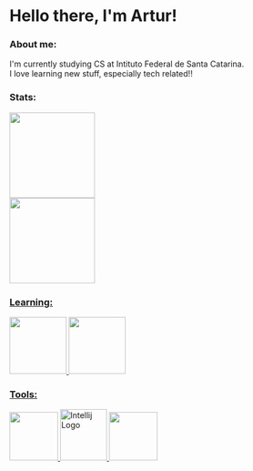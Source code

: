 
# Hello there, I'm Artur!

### About me:
I'm currently studying CS at Intituto Federal de Santa Catarina. </br>
I love learning new stuff, especially tech related!!


### Stats:
<div>
    <a href="https://github.com/Pozzoo">
    <img height="150em" src="https://github-readme-stats-git-masterrstaa-rickstaa.vercel.app/api?username=Pozzoo&show_icons=true&theme=codeSTACKr&include_all_commits=true&count_private=true"/> </br>
    <img height="150em" src="https://github-readme-stats-git-masterrstaa-rickstaa.vercel.app/api/top-langs/?username=Pozzoo&layout=compact&langs_count=7&theme=codeSTACKr"/>
</div>



### Learning:
<div alling="center">
   <img src="https://cdn.jsdelivr.net/gh/devicons/devicon/icons/cplusplus/cplusplus-original.svg" height="100" />
   <img src="https://cdn.jsdelivr.net/gh/devicons/devicon/icons/java/java-plain.svg" height="100" />
</div>

### Tools:
<div allign="center">
   <img src="https://cdn.jsdelivr.net/gh/devicons/devicon/icons/visualstudio/visualstudio-plain.svg" height="85" />
   <img src="https://img.icons8.com/?size=512&id=61466&format=png" alt="Intellij Logo" width="82" height="90"/>
   <img src="https://cdn.jsdelivr.net/gh/devicons/devicon/icons/git/git-original.svg" height="85" />
</div>
